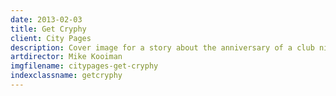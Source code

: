 ```yaml
---
date: 2013-02-03
title: Get Cryphy
client: City Pages
description: Cover image for a story about the anniversary of a club night in Minneapolis.
artdirector: Mike Kooiman
imgfilename: citypages-get-cryphy
indexclassname: getcryphy
---
```


<img srcset="/img/citypages-get-cryphy-1x.png 1x, /img/citypages-get-cryphy-2x.png 2x">
<img srcset="/img/citypages-get-cryphy-situ-1x.png 1x, /img/citypages-get-cryphy-situ-2x.png 2x">
